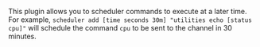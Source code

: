 This plugin allows you to scheduler commands to execute at a later time.
For example, `scheduler add [time seconds 30m] "utilities echo [status cpu]"` will schedule the command `cpu` to be sent to the channel in 30 minutes.
